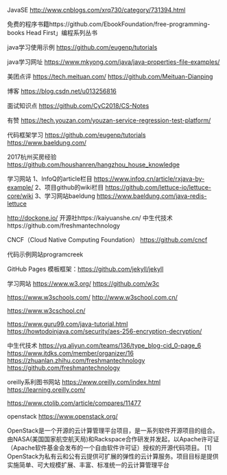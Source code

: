JavaSE
http://www.cnblogs.com/xrq730/category/731394.html

免费的程序书籍https://github.com/EbookFoundation/free-programming-books
Head First」编程系列丛书


java学习使用示例
https://github.com/eugenp/tutorials

java学习网址
https://www.mkyong.com/java/java-properties-file-examples/




美团点评
https://tech.meituan.com/
https://github.com/Meituan-Dianping


博客
https://blog.csdn.net/u013256816


面试知识点
https://github.com/CyC2018/CS-Notes


有赞
https://tech.youzan.com/youzan-service-regression-test-platform/


代码框架学习
https://github.com/eugenp/tutorials
https://www.baeldung.com/


2017杭州买房经验
https://github.com/houshanren/hangzhou_house_knowledge


学习网站
1、InfoQ的article栏目
https://www.infoq.cn/article/rxjava-by-example/
2、项目github的wiki栏目
https://github.com/lettuce-io/lettuce-core/wiki
3、学习网站baeldung
https://www.baeldung.com/java-redis-lettuce


http://dockone.io/
开源社https://kaiyuanshe.cn/
中生代技术https://github.com/freshmantechnology

CNCF（Cloud Native Computing Foundation）
https://github.com/cncf


代码示例网站programcreek


GitHub Pages
模板框架：https://github.com/jekyll/jekyll



学习网站
https://www.w3.org/
https://github.com/w3c

https://www.w3schools.com/
http://www.w3school.com.cn/

https://www.w3cschool.cn/


https://www.guru99.com/java-tutorial.html
https://howtodoinjava.com/security/aes-256-encryption-decryption/


中生代技术
https://yq.aliyun.com/teams/136/type_blog-cid_0-page_6
https://www.itdks.com/member/organizer/16
https://zhuanlan.zhihu.com/freshmantechnology
https://github.com/freshmantechnology


oreilly系利图书网站
https://www.oreilly.com/index.html
https://learning.oreilly.com/


https://www.ctolib.com/article/compares/11477




openstack
https://www.openstack.org/

OpenStack是一个开源的云计算管理平台项目，是一系列软件开源项目的组合。由NASA(美国国家航空航天局)和Rackspace合作研发并发起，以Apache许可证（Apache软件基金会发布的一个自由软件许可证）授权的开源代码项目。 [1] 
OpenStack为私有云和公有云提供可扩展的弹性的云计算服务。项目目标是提供实施简单、可大规模扩展、丰富、标准统一的云计算管理平台






























